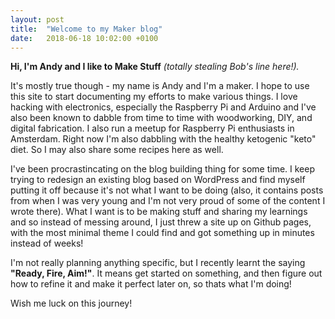 ```yaml
---
layout: post
title:  "Welcome to my Maker blog"
date:   2018-06-18 10:02:00 +0100
---
```

__Hi, I'm Andy and I like to Make Stuff__ _(totally stealing Bob's line here!)._

It's mostly true though - my name is Andy and I'm a maker. I hope to use this site to start documenting my efforts to make various things. I love hacking with electronics, especially the Raspberry Pi and Arduino and I've also been known to dabble from time to time with woodworking, DIY, and digital fabrication. I also run a meetup for Raspberry Pi enthusiasts in Amsterdam. Right now I'm also dabbling with the healthy ketogenic "keto" diet. So I may also share some recipes here as well.

I've been procrastincating on the blog building thing for some time. I keep trying to redesign an existing blog based on WordPress and find myself putting it off because it's not what I want to be doing (also, it contains posts from when I was very young and I'm not very proud of some of the content I wrote there). What I want is to be making stuff and sharing my learnings and so instead of messing around, I just threw a site up on Github pages, with the most minimal theme I could find and got something up in minutes instead of weeks!

I'm not really planning anything specific, but I recently learnt the saying __"Ready, Fire, Aim!"__. It means get started on something, and then figure out how to refine it and make it perfect later on, so thats what I'm doing!

Wish me luck on this journey!

